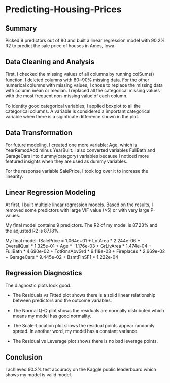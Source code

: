# Predicting-Housing-Prices

## Summary

Picked 9 predictors out of 80 and built a linear regression model with 90.2% R2 to predict the sale price of houses in Ames, Iowa.

## Data Cleaning and Analysis

First, I checked the missing values of all columns by running colSums() function. I deleted columns with 80~90% missing data. For the other numerical columns with missing values, I chose to replace the missing data with column mean or median. I replaced all the categorical missing values with the most frequent non-missing value of each column. 

To identity good categorical variables, I applied boxplot to all the categorical columns. A variable is considered a important categorical variable when there is a siginficate difference shown in the plot.

## Data Transformation

For future modeling, I created one more variable: Age, which is YearRemodAdd minus YearBuilt. I also converted variables FullBath and GarageCars into dummy(category) variables because I noticed more featured insights when they are used as dummy variables. 

For the response variable SalePrice, I took log over it to increase the linearity. 

## Linear Regression Modeling

At first, I built multiple linear regression models. Based on the results, I removed some predictors with large VIF value (>5) or with very large P-values. 

My final model contains 9 predictors. The R2 of my model is 87.23% and the adjusted R2 is 87.18%. 

My final model: tSalePrice = 1.064e+01 + LotArea * 2.244e-06 + OverallQual * 1.325e-01 + Age * -1.176e-03 + GrLivArea * 1.474e-04 + FullBath * 4.690e-02 + TotRmsAbvGrd * 9.118e-03 + Fireplaces * 2.669e-02 + GarageCars * 9.445e-02 + BsmtFinSF1 * 1.222e-04

## Regression Diagnostics

The diagnostic plots look good. 

- The Residuals vs Fitted plot shows there is a solid linear relationship between predictors and the outcome variables. 

- The Normal Q-Q plot shows the residuals are normally distributed which means my model has good normality.

- The Scale-Location plot shows the residual points appear randomly spread. In another word, my model has a constant variance. 

- The Residual vs Leverage plot shows there is no bad leverage points. 

## Conclusion

 I achieved 90.2% test accuracy on the Kaggle public leaderboard which shows my model is valid model. 
